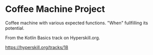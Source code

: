 # Coffee Machine Project

Coffee machine with various expected functions. "When" fullfilling its potential.

From the Kotlin Basics track on Hyperskill.org.

https://hyperskill.org/tracks/18
